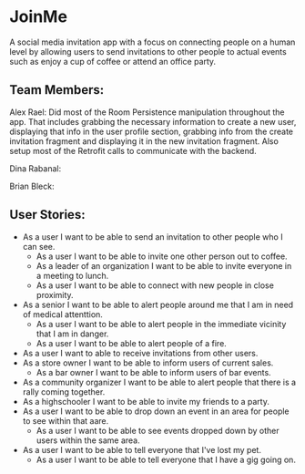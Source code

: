 # JoinMe
A social media invitation app with a focus on connecting people on a human level by allowing users 
to send invitations to other people to actual events such as enjoy a cup of coffee or attend an office party.

## Team Members:
Alex Rael:
Did most of the Room Persistence manipulation throughout the app. That includes grabbing the necessary
information to create a new user, displaying that info in the user profile section, grabbing info from
the create invitation fragment and displaying it in the new invitation fragment. Also setup most of the
Retrofit calls to communicate with the backend.

Dina Rabanal:

Brian Bleck:

## User Stories:
* As a user I want to be able to send an invitation to other people who I can see.
  * As a user I want to be able to invite one other person out to coffee.
  * As a leader of an organization I want to be able to invite everyone in a meeting to lunch.
  * As a user I want to be able to connect with new people in close proximity.
* As a senior I want to be able to alert people around me that I am in need of medical attenttion.
  * As a user I want to be able to alert people in the immediate vicinity that I am in danger.
  * As a user I want to be able to alert people of a fire.
* As a user I want to able to receive invitations from other users.
* As a store owner I want to be able to inform users of current sales.
  * As a bar owner I want to be able to inform users of bar events.
* As a community organizer I want to be able to alert people that there is a rally coming together.
* As a highschooler I want to be able to invite my friends to a party.
* As a user I want to be able to drop down an event in an area for people to see within that aare.
  * As a user I want to be able to see events dropped down by other users within the same area.
* As a user I want to be able to tell everyone that I've lost my pet.
  * As a user I want to be able to tell everyone that I have a gig going on.
